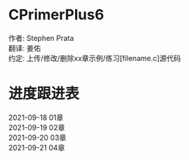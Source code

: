 # CPrimerPlus6  
作者: Stephen Prata  
翻译: 姜佑  
约定: 上传/修改/删除xx章示例/练习[filename.c]源代码  
  
# 进度跟进表  
2021-09-18  01章  
2021-09-19  02章  
2021-09-20  03章  
2021-09-21  04章  

